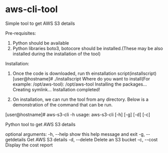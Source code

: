 # aws-cli-tool
Simple tool to get AWS S3 details

Pre-requisites:
  1. Python should be available
  2. Python libraries boto3, botocore should be installed.(These may be also installed during the installation of the tool)


Installation:
  1. Once the code is downloaded, run th einstallation script(installscript)
            [user@hostname]# ./installscript
            Where do you want to install(For example: /opt/aws-tool): /opt/aws-tool
            Installing the packages...
            Creating symlink...
            Installation completed!
            
  2. On installation, we can run the tool from any directory. Below is a demonstration of the command that can be run.
  
  [user@hostname]# aws-s3-cli -h
  usage: aws-s3-cli [-h] [-g] [-d] [-c]

  Python tool to get AWS S3 details

  optional arguments:
    -h, --help        show this help message and exit
    -g, --getdetails  Get AWS S3 details
    -d, --delete      Delete an S3 bucket
    -c, --cost        Display the cost report
